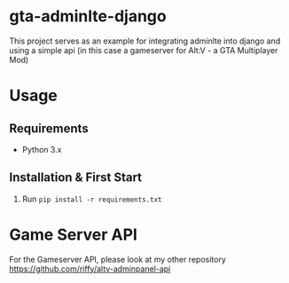 # gta-adminlte-django
This project serves as an example for integrating adminlte into django and using a simple api (in this case a gameserver for Alt:V - a GTA Multiplayer Mod) 

# Usage

## Requirements
-   Python 3.x

## Installation & First Start

1. Run `pip install -r requirements.txt`


# Game Server API
For the Gameserver API, please look at my other repository https://github.com/riffy/altv-adminpanel-api 